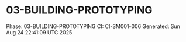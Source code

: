 # 03-BUILDING-PROTOTYPING
Phase: 03-BUILDING-PROTOTYPING
CI: CI-SM001-006
Generated: Sun Aug 24 22:41:09 UTC 2025
